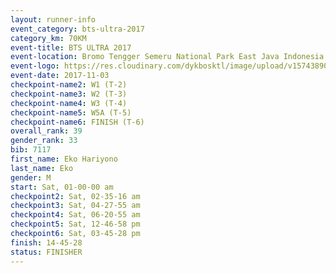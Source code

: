 ```yaml
---
layout: runner-info 
event_category: bts-ultra-2017 
category_km: 70KM 
event-title: BTS ULTRA 2017 
event-location: Bromo Tengger Semeru National Park East Java Indonesia 
event-logo: https://res.cloudinary.com/dykbosktl/image/upload/v1574389068/Logo/btsultra-profilpic_qfpjxb.png 
event-date: 2017-11-03 
checkpoint-name2: W1 (T-2) 
checkpoint-name3: W2 (T-3) 
checkpoint-name4: W3 (T-4) 
checkpoint-name5: W5A (T-5) 
checkpoint-name6: FINISH (T-6) 
overall_rank: 39
gender_rank: 33
bib: 7117
first_name: Eko Hariyono
last_name: Eko
gender: M
start: Sat, 01-00-00 am
checkpoint2: Sat, 02-35-16 am
checkpoint3: Sat, 04-27-55 am
checkpoint4: Sat, 06-20-55 am
checkpoint5: Sat, 12-46-58 pm
checkpoint6: Sat, 03-45-28 pm
finish: 14-45-28
status: FINISHER
---
```

